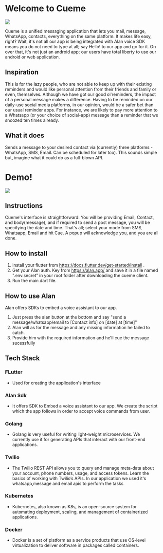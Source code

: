 # Welcome to Cueme
![](https://i.imgur.com/gUw7ANz.jpg)

Cueme is a unified messaging application that lets you mail, message, WhatsApp, contacts, everything on the same platform. It makes life easy, right? Wait, it's not all our app is being integrated with Alan voice SDK means you do not need to type at all; say Hello! to our app and go for it. On over that, it's not just an android app; our users have total liberty to use our android or web application.

## Inspiration

This is for the lazy people, who are not able to keep up with their existing reminders and would like personal attention from their friends and family or even, themselves. Although we have got our good ol'reminders, the impact of a personal message makes a difference. Having to be reminded on our daily-use social media platforms, in our opinion, would be a safer bet than our usual reminder apps. For instance, we are likely to pay more attention to a Whatsapp (or your choice of social-app) message than a reminder that we snoozed ten times already.

## What it does

Sends a message to your desired contact via (currently) three platforms - WhatsApp, SMS, Email. Can be scheduled for later too). This sounds simple but, imagine what it could do as a full-blown API. 


# Demo!
![](https://i.imgur.com/haximPI.gif) 

## Instructions

Cueme's interface is straightforward. You will be providing Email, Contact, and body(message), and if required to send a post message, you will be specifying the date and time. That's all; select your mode from SMS, Whatsapp, Email and hit Cue. A popup will acknowledge you, and you are all done.

## How to install
1. Install your flutter from https://docs.flutter.dev/get-started/install .
2. Get your Alan auth. Key from https://alan.app/ and save it in a file named ".env.secret" in your root folder after downloading the cueme client.
3. Run the main.dart file.

## How to use Alan

Alan offers SDKs to embed a voice assistant to our app.
1. Just press the alan button at the bottom and say "send a message/whatsapp/email to [Contact info] on [date] at [time]" 
2. Alan will as for the message and any missing information he failed to catch.
3. Provide him with the required information and he'll cue the message sucessfully

## Tech Stack 
### FLutter
- Used for creating the application's interface
### Alan Sdk
- It offers SDK to Embed a voice assistant to our app. We create the script which the app follows in order to accept voice commands from user.
### Golang
- Golang is very useful for writing light-weight microservices. We currently use it for generating APIs that interact with our front-end applications. 
### Twilio
- The Twilio REST API allows you to query and manage meta-data about your account, phone numbers, usage, and access tokens. Learn the basics of working with Twilio’s APIs. In our application we used it's whatsapp,message and email apis to perform the tasks.
### Kubernetes
- Kubernetes, also known as K8s, is an open-source system for automating deployment, scaling, and management of containerized applications.
### Docker
- Docker is a set of platform as a service products that use OS-level virtualization to deliver software in packages called containers.

